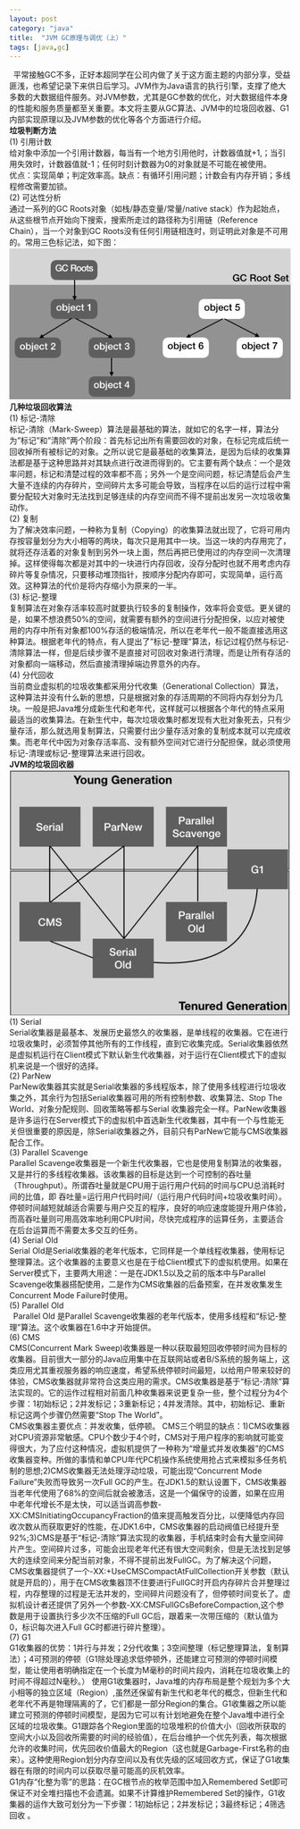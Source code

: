 ```yaml
---
layout: post
category: "java"
title:  "JVM GC原理与调优（上）"
tags: [java,gc]
---
```


&#8194;平常接触GC不多，正好本超同学在公司内做了关于这方面主题的内部分享，受益匪浅，也希望记录下来供日后学习。JVM作为Java语言的执行引擎，支撑了绝大多数的大数据组件服务。对JVM参数，尤其是GC参数的优化，对大数据组件本身的性能和服务质量都至关重要。本文将主要从GC算法、JVM中的垃圾回收器、G1内部实现原理以及JVM参数的优化等各个方面进行介绍。  
**垃圾判断方法**   
(1) 引用计数   
给对象中添加一个引用计数器，每当有一个地方引用他时，计数器值就+1,；当引用失效时，计数器值就-1；任何时刻计数器为0的对象就是不可能在被使用。  
优点：实现简单；判定效率高。缺点：有循环引用问题；计数会有内存开销；多线程修改需要加锁。  
(2) 可达性分析  
通过一系列的GC Roots对象（如栈/静态变量/常量/native stack）作为起始点，从这些根节点开始向下搜索，搜索所走过的路径称为引用链（Reference Chain），当一个对象到GC Roots没有任何引用链相连时，则证明此对象是不可用的。常用三色标记法，如下图：  
![root](https://github.com/wuukee/wuukee.github.io/raw/master/images/gc_root.jpeg)  
**几种垃圾回收算法**   
(1) 标记-清除  
标记-清除（Mark-Sweep）算法是最基础的算法，就如它的名字一样，算法分为”标记”和”清除”两个阶段：首先标记出所有需要回收的对象，在标记完成后统一回收掉所有被标记的对象。之所以说它是最基础的收集算法，是因为后续的收集算法都是基于这种思路并对其缺点进行改进而得到的。它主要有两个缺点：一个是效率问题，标记和清楚过程的效率都不高；另外一个是空间问题，标记清楚后会产生大量不连续的内存碎片，空间碎片太多可能会导致，当程序在以后的运行过程中需要分配较大对象时无法找到足够连续的内存空间而不得不提前出发另一次垃圾收集动作。  
(2) 复制  
为了解决效率问题，一种称为复制（Copying）的收集算法就出现了，它将可用内存按容量划分为大小相等的两块，每次只是用其中一块。当这一块的内存用完了，就将还存活着的对象复制到另外一块上面，然后再把已使用过的内存空间一次清理掉。这样使得每次都是对其中的一块进行内存回收，没存分配时也就不用考虑内存碎片等复杂情况，只要移动堆顶指针，按顺序分配内存即可，实现简单，运行高效。这种算法的代价是将内存缩小为原来的一半。  
(3) 标记-整理   
复制算法在对象存活率较高时就要执行较多的复制操作，效率将会变低。更关键的是，如果不想浪费50%的空间，就需要有额外的空间进行分配担保，以应对被使用的内存中所有对象都100%存活的极端情况，所以在老年代一般不能直接选用这种算法。根据老年代的特点，有人提出了”标记-整理”算法，标记过程仍然与标记-清除算法一样，但是后续步骤不是直接对可回收对象进行清理，而是让所有存活的对象都向一端移动，然后直接清理掉端边界意外的内存。  
(4) 分代回收   
当前商业虚拟机的垃圾收集都采用分代收集（Generational Collection）算法，这种算法并没有什么新的思想，只是根据对象的存活周期的不同将内存划分为几块。一般是把Java堆分成新生代和老年代，这样就可以根据各个年代的特点采用最适当的收集算法。在新生代中，每次垃圾收集时都发现有大批对象死去，只有少量存活，那么就选用复制算法，只需要付出少量存活对象的复制成本就可以完成收集。而老年代中因为对象存活率高、没有额外空间对它进行分配担保，就必须使用标记-清理或标记-整理算法来进行回收。  
**JVM的垃圾回收器**  
![jvm](https://github.com/wuukee/wuukee.github.io/raw/master/images/gc_jvm.jpeg)  
(1) Serial   
Serial收集器是最基本、发展历史最悠久的收集器，是单线程的收集器。它在进行垃圾收集时，必须暂停其他所有的工作线程，直到它收集完成。Serial收集器依然是虚拟机运行在Client模式下默认新生代收集器，对于运行在Client模式下的虚拟机来说是一个很好的选择。  
(2) ParNew     
ParNew收集器其实就是Serial收集器的多线程版本，除了使用多线程进行垃圾收集之外，其余行为包括Serial收集器可用的所有控制参数、收集算法、Stop The World、对象分配规则、回收策略等都与Serial 收集器完全一样。ParNew收集器是许多运行在Server模式下的虚拟机中首选新生代收集器，其中有一个与性能无关但很重要的原因是，除Serial收集器之外，目前只有ParNew它能与CMS收集器配合工作。  
(3) Parallel Scavenge     
Parallel Scavenge收集器是一个新生代收集器，它也是使用复制算法的收集器，又是并行的多线程收集器。该收集器的目标是达到一个可控制的吞吐量（Throughput）。所谓吞吐量就是CPU用于运行用户代码的时间与CPU总消耗时间的比值，即 吞吐量=运行用户代码时间/（运行用户代码时间+垃圾收集时间）。停顿时间越短就越适合需要与用户交互的程序，良好的响应速度能提升用户体验，而高吞吐量则可用高效率地利用CPU时间，尽快完成程序的运算任务，主要适合在后台运算而不需要太多交互的任务。  
(4) Serial Old     
Serial Old是Serial收集器的老年代版本，它同样是一个单线程收集器，使用标记整理算法。这个收集器的主要意义也是在于给Client模式下的虚拟机使用。如果在Server模式下，主要两大用途：一是在JDK1.5以及之前的版本中与Parallel Scavenge收集器搭配使用，二是作为CMS收集器的后备预案，在并发收集发生Concurrent Mode Failure时使用。  
(5) Parallel Old     
&#8194;Parallel Old 是Parallel Scavenge收集器的老年代版本，使用多线程和“标记-整理”算法。这个收集器在1.6中才开始提供。   
(6) CMS     
CMS(Concurrent Mark Sweep)收集器是一种以获取最短回收停顿时间为目标的收集器。目前很大一部分的Java应用集中在互联网站或者B/S系统的服务端上，这类应用尤其重视服务器的响应速度，希望系统停顿时间最短，以给用户带来较好的体验，CMS收集器就非常符合这类应用的需求。CMS收集器是基于“标记-清除”算法实现的。它的运作过程相对前面几种收集器来说更复杂一些，整个过程分为4个步骤：1初始标记；2并发标记；3重新标记；4并发清除。其中，初始标记、重新标记这两个步骤仍然需要“Stop The World”。  
CMS收集器主要优点：并发收集，低停顿。
CMS三个明显的缺点：1)CMS收集器对CPU资源非常敏感。CPU个数少于4个时，CMS对于用户程序的影响就可能变得很大，为了应付这种情况，虚拟机提供了一种称为“增量式并发收集器”的CMS收集器变种。所做的事情和单CPU年代PC机操作系统使用抢占式来模拟多任务机制的思想;2)CMS收集器无法处理浮动垃圾，可能出现“Concurrent Mode Failure”失败而导致另一次Full GC的产生。在JDK1.5的默认设置下，CMS收集器当老年代使用了68%的空间后就会被激活，这是一个偏保守的设置，如果在应用中老年代增长不是太快，可以适当调高参数-XX:CMSInitiatingOccupancyFraction的值来提高触发百分比，以便降低内存回收次数从而获取更好的性能，在JDK1.6中，CMS收集器的启动阀值已经提升至92%;3)CMS是基于“标记-清除”算法实现的收集器，手机结束时会有大量空间碎片产生。空间碎片过多，可能会出现老年代还有很大空间剩余，但是无法找到足够大的连续空间来分配当前对象，不得不提前出发FullGC。为了解决这个问题，CMS收集器提供了一个-XX:+UseCMSCompactAtFullCollection开关参数（默认就是开启的），用于在CMS收集器顶不住要进行FullGC时开启内存碎片合并整理过程，内存整理的过程是无法并发的，空间碎片问题没有了，但停顿时间变长了。虚拟机设计者还提供了另外一个参数-XX:CMSFullGCsBeforeCompaction,这个参数是用于设置执行多少次不压缩的Full GC后，跟着来一次带压缩的（默认值为0，标识每次进入Full GC时都进行碎片整理）。    
(7) G1     
G1收集器的优势：1并行与并发；2分代收集；3空间整理（标记整理算法，复制算法）；4可预测的停顿（G1除处理追求低停顿外，还能建立可预测的停顿时间模型，能让使用者明确指定在一个长度为M毫秒的时间片段内，消耗在垃圾收集上的时间不得超过N毫秒。）
使用G1收集器时，Java堆的内存布局是整个规划为多个大小相等的独立区域（Region）,虽然还保留有新生代和老年代的概念，但新生代和老年代不再是物理隔离的了，它们都是一部分Region的集合。G1收集器之所以能建立可预测的停顿时间模型，是因为它可以有计划地避免在整个Java堆中进行全区域的垃圾收集。G1跟踪各个Region里面的垃圾堆积的价值大小（回收所获取的空间大小以及回收所需要的时间的经验值），在后台维护一个优先列表，每次根据允许的收集时间，优先回收价值最大的Region（这也就是Garbage-First名称的由来）。这种使用Region划分内存空间以及有优先级的区域回收方式，保证了G1收集器在有限的时间内可以获取尽量可能高的灰机效率。  
G1内存“化整为零”的思路：在GC根节点的枚举范围中加入Remembered Set即可保证不对全堆扫描也不会遗漏。如果不计算维护Remembered Set的操作，G1收集器的运作大致可划分为一下步骤：1初始标记；2并发标记；3最终标记；4筛选回收 。

